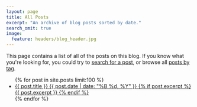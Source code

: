 ```yaml
---
layout: page
title: All Posts
excerpt: "An archive of blog posts sorted by date."
search_omit: true
image:
  feature: headers/blog_header.jpg
---
```


This page contains a list of all of the posts on this blog.  If you know what you're looking for, you could try to [search for a post](/search), or browse all [posts by tag](/tags).

<ul class="post-list">
{% for post in site.posts limit:100 %}
  <li>
    <article>
      <a href="{{ post.url }}">
        {{ post.title }}
        <span class="entry-date">
          <time datetime="{{ post.date | date_to_xmlschema }}">
            {{ post.date | date: "%B %d, %Y" }}
          </time>
        </span>
        {% if post.excerpt %}
          <span class="excerpt">
            {{ post.excerpt }}
          </span>{% endif %}
      </a>
    </article>
  </li>
{% endfor %}
